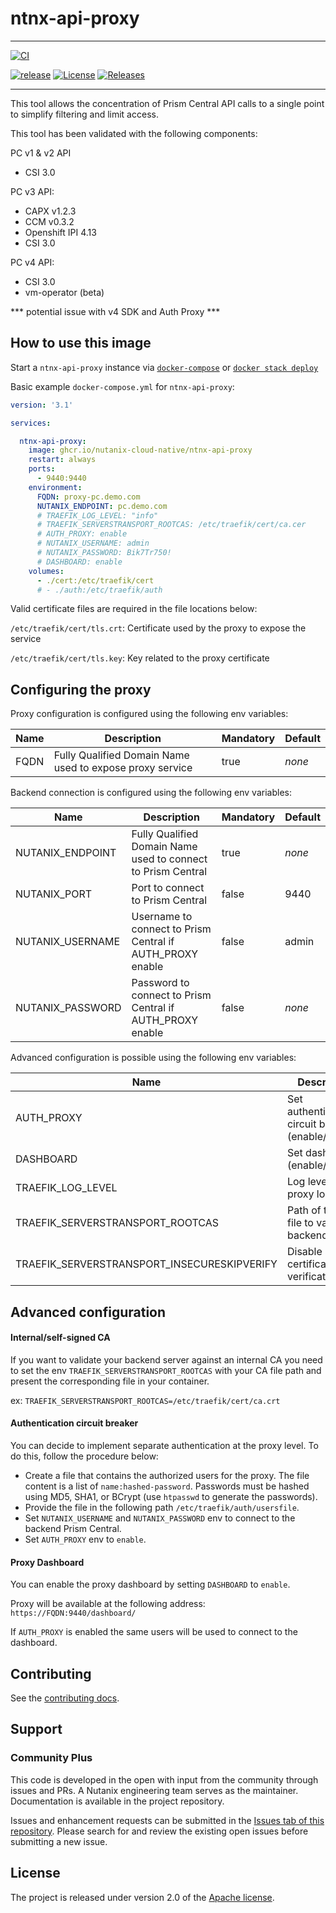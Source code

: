 # ntnx-api-proxy

---

[![CI](https://github.com/nutanix-cloud-native/ntnx-api-proxy/actions/workflows/ci.yaml/badge.svg)](https://github.com/nutanix-cloud-native/ntnx-api-proxy/actions/workflows/ci.yaml)

[![release](https://img.shields.io/github/release-pre/nutanix-cloud-native/ntnx-api-proxy.svg)](https://github.com/nutanix-cloud-native/ntnx-api-proxy/releases)
[![License](https://img.shields.io/badge/License-Apache%202.0-blue.svg)](https://github.com/nutanix-cloud-native/ntnx-api-proxy/blob/master/LICENSE)
[![Releases](https://img.shields.io/github/downloads/nutanix-cloud-native/ntnx-api-proxy/total.svg)](https://github.com/nutanix-cloud-native/ntnx-api-proxy/releases)

---

This tool allows the concentration of Prism Central API calls to a single point to simplify filtering and limit access.

This tool has been validated with the following components:

PC v1 & v2 API
- CSI 3.0

PC v3 API:
- CAPX v1.2.3
- CCM v0.3.2
- Openshift IPI 4.13
- CSI 3.0

PC v4 API:
- CSI 3.0
- vm-operator (beta)

*** potential issue with v4 SDK and Auth Proxy ***

## How to use this image

Start a `ntnx-api-proxy` instance via [`docker-compose`](https://github.com/docker/compose) or [`docker stack deploy`](https://docs.docker.com/engine/reference/commandline/stack_deploy/)

Basic example `docker-compose.yml` for `ntnx-api-proxy`:

```yaml
version: '3.1'

services:

  ntnx-api-proxy:
    image: ghcr.io/nutanix-cloud-native/ntnx-api-proxy
    restart: always
    ports:
      - 9440:9440
    environment:
      FQDN: proxy-pc.demo.com
      NUTANIX_ENDPOINT: pc.demo.com
      # TRAEFIK_LOG_LEVEL: "info"
      # TRAEFIK_SERVERSTRANSPORT_ROOTCAS: /etc/traefik/cert/ca.cer
      # AUTH_PROXY: enable
      # NUTANIX_USERNAME: admin
      # NUTANIX_PASSWORD: Bik7Tr750!
      # DASHBOARD: enable
    volumes:
      - ./cert:/etc/traefik/cert
      # - ./auth:/etc/traefik/auth
```

Valid certificate files are required in the file locations below:

`/etc/traefik/cert/tls.crt`: Certificate used by the proxy to expose the service

`/etc/traefik/cert/tls.key`:  Key related to the proxy certificate



## Configuring the proxy

Proxy configuration is configured using the following env variables:

| Name | Description                                              | Mandatory | Default |
|------|----------------------------------------------------------|-----------|---------|
| FQDN | Fully Qualified Domain Name used to expose proxy service | true      | *none*  |




Backend connection is configured using the following env variables:

| Name             | Description                                                  | Mandatory | Default |
|------------------|--------------------------------------------------------------|-----------|---------|
| NUTANIX_ENDPOINT | Fully Qualified Domain Name used to connect to Prism Central | true      | *none*  |
| NUTANIX_PORT     | Port to connect to Prism Central                             | false     | 9440    |
| NUTANIX_USERNAME | Username to connect to Prism Central if AUTH_PROXY enable    | false     | admin   |
| NUTANIX_PASSWORD | Password to connect to Prism Central if AUTH_PROXY enable    | false     | *none*  |



Advanced configuration is possible using the following env variables:

| Name                                        | Description                                         | Mandatory | Default |
|---------------------------------------------|-----------------------------------------------------|-----------|---------|
| AUTH_PROXY                                  | Set authentication circuit breaker (enable/disable) | false     | disable |
| DASHBOARD                                   | Set dashboard (enable/disable)                      | false     | disable |
| TRAEFIK_LOG_LEVEL                           | Log level of proxy logs                             | false     | error   |
| TRAEFIK_SERVERSTRANSPORT_ROOTCAS            | Path of the CA file to validate backend             | false     | *none*  |
| TRAEFIK_SERVERSTRANSPORT_INSECURESKIPVERIFY | Disable SSL certificate verification                | false     | false   |



## Advanced configuration



#### Internal/self-signed CA

If you want to validate your backend server against an internal CA you need to set the env `TRAEFIK_SERVERSTRANSPORT_ROOTCAS` with your CA file path and present the corresponding file in your container.

ex: `TRAEFIK_SERVERSTRANSPORT_ROOTCAS=/etc/traefik/cert/ca.crt`



#### Authentication circuit breaker

You can decide to implement separate authentication at the proxy level. To do this, follow the procedure below:

- Create a file that contains the authorized users for the proxy. The file content is a list of `name:hashed-password`. Passwords must be hashed using MD5, SHA1, or BCrypt (use `htpasswd` to generate the passwords).
- Provide the file in the following path `/etc/traefik/auth/usersfile`.
- Set `NUTANIX_USERNAME` and `NUTANIX_PASSWORD` env to connect to the backend Prism Central.
- Set  `AUTH_PROXY` env to `enable`.



#### Proxy Dashboard

You can enable the proxy dashboard by setting `DASHBOARD` to `enable`.

Proxy will be available at the following address: `https://FQDN:9440/dashboard/`

If `AUTH_PROXY` is enabled the same users will be used to connect to the dashboard.



## Contributing

See the [contributing docs](CONTRIBUTING.md).



## Support

### Community Plus

This code is developed in the open with input from the community through issues and PRs. A Nutanix engineering team serves as the maintainer. Documentation is available in the project repository.

Issues and enhancement requests can be submitted in the [Issues tab of this repository](../../issues). Please search for and review the existing open issues before submitting a new issue.



## License

The project is released under version 2.0 of the [Apache license](http://www.apache.org/licenses/LICENSE-2.0).